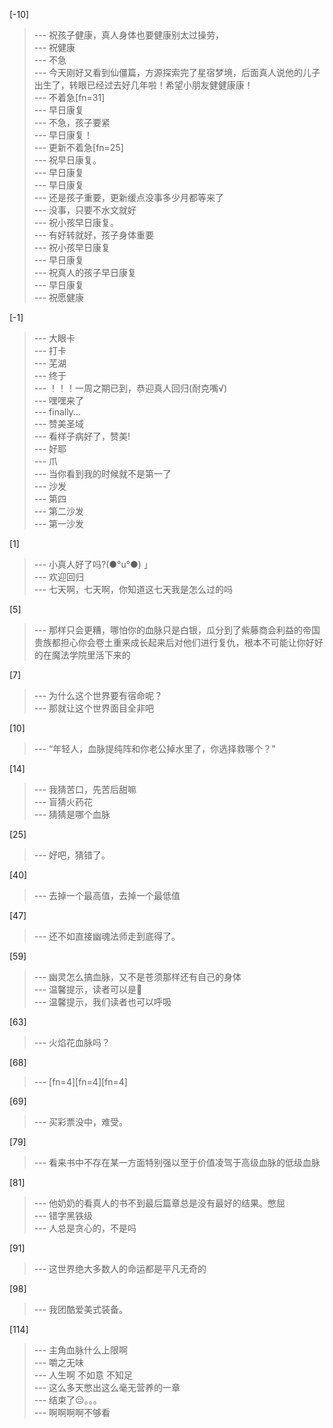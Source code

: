 
[-10] 
>--- 祝孩子健康，真人身体也要健康别太过操劳，<br>
>--- 祝健康<br>
>--- 不急<br>
>--- 今天刚好又看到仙僵篇，方源探索完了星宿梦境，后面真人说他的儿子出生了，转眼已经过去好几年啦！希望小朋友健健康康！<br>
>--- 不着急[fn=31]<br>
>--- 早日康复<br>
>--- 不急，孩子要紧<br>
>--- 早日康复！<br>
>--- 更新不着急[fn=25]<br>
>--- 祝早日康复。<br>
>--- 早日康复<br>
>--- 早日康复<br>
>--- 还是孩子重要，更新缓点没事多少月都等来了<br>
>--- 没事，只要不水文就好<br>
>--- 祝小孩早日康复。<br>
>--- 有好转就好，孩子身体重要<br>
>--- 祝小孩早日康复<br>
>--- 早日康复<br>
>--- 祝真人的孩子早日康复<br>
>--- 早日康复<br>
>--- 祝愿健康<br>

[-1] 
>--- 大眼卡<br>
>--- 打卡<br>
>--- 芜湖<br>
>--- 终于<br>
>--- ！！！一周之期已到，恭迎真人回归(耐克嘴√)<br>
>--- 嘿嘿来了<br>
>--- finally...<br>
>--- 赞美圣域<br>
>--- 看样子病好了，赞美!<br>
>--- 好耶<br>
>--- 爪<br>
>--- 当你看到我的时候就不是第一了<br>
>--- 沙发<br>
>--- 第四<br>
>--- 第二沙发<br>
>--- 第一沙发<br>

[1] 
>--- 小真人好了吗?(●°u°●)​ 」<br>
>--- 欢迎回归<br>
>--- 七天啊，七天啊，你知道这七天我是怎么过的吗<br>

[5] 
>--- 那样只会更糟，哪怕你的血脉只是白银，瓜分到了紫藤商会利益的帝国贵族都担心你会卷土重来成长起来后对他们进行复仇，根本不可能让你好好的在魔法学院里活下来的<br>

[7] 
>--- 为什么这个世界要有宿命呢？<br>
>--- 那就让这个世界面目全非吧<br>

[10] 
>--- “年轻人，血脉提纯阵和你老公掉水里了，你选择救哪个？”<br>

[14] 
>--- 我猜苦口，先苦后甜嘛<br>
>--- 盲猜火药花<br>
>--- 猜猜是哪个血脉<br>

[25] 
>--- 好吧，猜错了。<br>

[40] 
>--- 去掉一个最高值，去掉一个最低值<br>

[47] 
>--- 还不如直接幽魂法师走到底得了。<br>

[59] 
>--- 幽灵怎么搞血脉，又不是苍须那样还有自己的身体<br>
>--- 温馨提示，读者可以是👻<br>
>--- 温馨提示，我们读者也可以呼吸<br>

[63] 
>--- 火焰花血脉吗？<br>

[68] 
>--- [fn=4][fn=4][fn=4]<br>

[69] 
>--- 买彩票没中，难受。<br>

[79] 
>--- 看来书中不存在某一方面特别强以至于价值凌驾于高级血脉的低级血脉<br>

[81] 
>--- 他奶奶的看真人的书不到最后篇章总是没有最好的结果。憋屈<br>
>--- 错字黑铁级<br>
>--- 人总是贪心的，不是吗<br>

[91] 
>--- 这世界绝大多数人的命运都是平凡无奇的<br>

[98] 
>--- 我团酷爱美式装备。<br>

[114] 
>--- 主角血脉什么上限啊<br>
>--- 嚼之无味<br>
>--- 人生啊  不如意  不知足<br>
>--- 这么多天憋出这么毫无营养的一章<br>
>--- 结束了😔。。。<br>
>--- 啊啊啊啊不够看<br>
